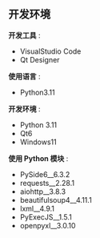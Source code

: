 ## 开发环境

**开发工具** :
* VisualStudio Code
* Qt Designer

**使用语言** :
* Python3.11

**开发环境** :
* Python 3.11
* Qt6
* Windows11

**使用 Python 模块** :
* PySide6__6.3.2
* requests__2.28.1
* aiohttp__3.8.3
* beautifulsoup4__4.11.1
* lxml__4.9.1
* PyExecJS__1.5.1
* openpyxl__3.0.10

